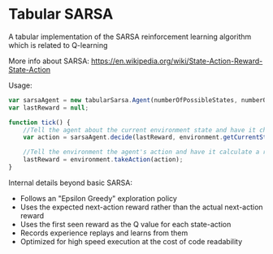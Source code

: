 # Tabular SARSA
A tabular implementation of the SARSA reinforcement learning algorithm which is related to Q-learning

More info about SARSA: https://en.wikipedia.org/wiki/State-Action-Reward-State-Action

Usage:
```Javascript
var sarsaAgent = new tabularSarsa.Agent(numberOfPossibleStates, numberOfPossibleActions);
var lastReward = null;

function tick() {
    //Tell the agent about the current environment state and have it choose an action to take
    var action = sarsaAgent.decide(lastReward, environment.getCurrentState());

    //Tell the environment the agent's action and have it calculate a reward
    lastReward = environment.takeAction(action);
}
```

Internal details beyond basic SARSA:
- Follows an "Epsilon Greedy" exploration policy
- Uses the expected next-action reward rather than the actual next-action reward
- Uses the first seen reward as the Q value for each state-action
- Records experience replays and learns from them
- Optimized for high speed execution at the cost of code readability
